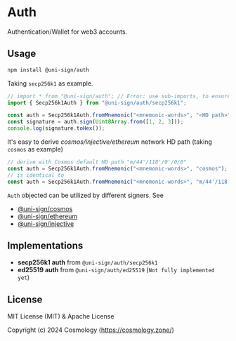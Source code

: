 # Auth

Authentication/Wallet for web3 accounts.

## Usage

```sh
npm install @uni-sign/auth
```

Taking `secp256k1` as example.

```ts
// import * from "@uni-sign/auth"; // Error: use sub-imports, to ensure small app size
import { Secp256k1Auth } from "@uni-sign/auth/secp256k1";

const auth = Secp256k1Auth.fromMnemonic("<mnemonic-words>", "<HD path>");
const signature = auth.sign(Uint8Array.from([1, 2, 3]));
console.log(signature.toHex());
```

It's easy to derive *cosmos/injective/ethereum* network HD path (taking `cosmos` as example)

```ts
// derive with Cosmos default HD path "m/44'/118'/0'/0/0"
const auth = Secp256k1Auth.fromMnemonic("<mnemonic-words>", "cosmos");
// is identical to 
const auth = Secp256k1Auth.fromMnemonic("<mnemonic-words>", "m/44'/118'/0'/0/0");
```

`Auth` objected can be utilized by different signers. See

- [@uni-sign/cosmos](/networks/cosmos/README.md)
- [@uni-sign/ethereum](/networks/ethereum/README.md)
- [@uni-sign/injective](/networks/injective/README.md)

## Implementations

- **secp256k1 auth** from `@uni-sign/auth/secp256k1`
- **ed25519 auth** from `@uni-sign/auth/ed25519` (`Not fully implemented yet`)

## License

MIT License (MIT) & Apache License

Copyright (c) 2024 Cosmology (https://cosmology.zone/)